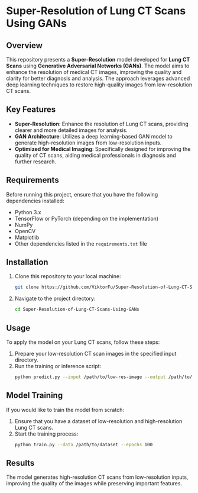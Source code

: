 # Super-Resolution of Lung CT Scans Using GANs

## Overview
This repository presents a **Super-Resolution** model developed for **Lung CT Scans** using **Generative Adversarial Networks (GANs)**. The model aims to enhance the resolution of medical CT images, improving the quality and clarity for better diagnosis and analysis. The approach leverages advanced deep learning techniques to restore high-quality images from low-resolution CT scans.

## Key Features
- **Super-Resolution**: Enhance the resolution of Lung CT scans, providing clearer and more detailed images for analysis.
- **GAN Architecture**: Utilizes a deep learning-based GAN model to generate high-resolution images from low-resolution inputs.
- **Optimized for Medical Imaging**: Specifically designed for improving the quality of CT scans, aiding medical professionals in diagnosis and further research.

## Requirements
Before running this project, ensure that you have the following dependencies installed:
- Python 3.x
- TensorFlow or PyTorch (depending on the implementation)
- NumPy
- OpenCV
- Matplotlib
- Other dependencies listed in the `requirements.txt` file

## Installation
1. Clone this repository to your local machine:
   ```bash
   git clone https://github.com/ViktorFu/Super-Resolution-of-Lung-CT-Scans-Using-GANs.git
   ```
2. Navigate to the project directory:
   ```bash
   cd Super-Resolution-of-Lung-CT-Scans-Using-GANs
   ```

## Usage
To apply the model on your Lung CT scans, follow these steps:

1. Prepare your low-resolution CT scan images in the specified input directory.
2. Run the training or inference script:
   ```bash
   python predict.py --input /path/to/low-res-image --output /path/to/save/high-res-image
   ```

## Model Training
If you would like to train the model from scratch:
1. Ensure that you have a dataset of low-resolution and high-resolution Lung CT scans.
2. Start the training process:
   ```bash
   python train.py --data /path/to/dataset --epochs 100
   ```

## Results
The model generates high-resolution CT scans from low-resolution inputs, improving the quality of the images while preserving important features.
